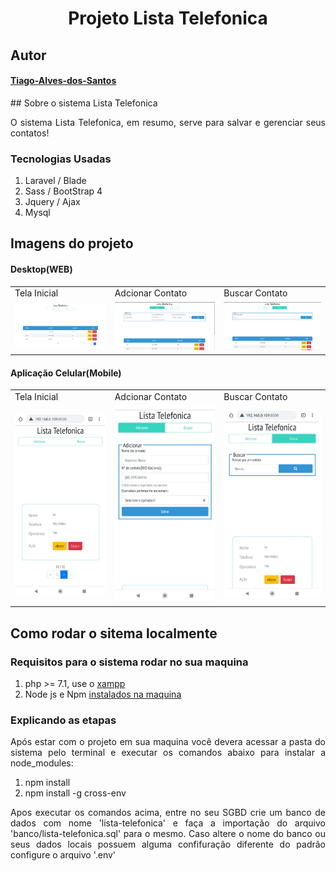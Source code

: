 <h1 style='text-align:center;'>Projeto Lista Telefonica</h1>

## Autor
<h4><a href="https://github.com/Tiago-Alves-dos-Santos">Tiago-Alves-dos-Santos</a></h4>
## Sobre o sistema Lista Telefonica

<p style="text-align: justify">O sistema Lista Telefonica, em resumo, serve para salvar e gerenciar seus contatos! </p>

### Tecnologias Usadas
<ol>
<li>Laravel / Blade</li>
<li> Sass / BootStrap 4 </li>
<li>Jquery / Ajax</li>
<li>Mysql</li>
</ol>

## Imagens do projeto

#### Desktop(WEB)
<table>
   <tr>
       <td>Tela Inicial</td>
       <td>Adcionar Contato</td>
       <td>Buscar Contato</td>
   </tr>
    <tr>
        <td style="width:400px"><img src="readme/homepagePC.png" width="400"/></td>
        <td style="width:400px"><img src="readme/homepage-addPC.png" width="400"/></td>
        <td style="width:400px"><img src="readme/homepage-buscarPC.png" width="400"/></td>
   </tr>
</table>

#### Aplicação Celular(Mobile) 
<table>
   <tr>
       <td>Tela Inicial</td>
       <td>Adcionar Contato</td>
       <td>Buscar Contato</td>
   </tr>
    <tr>
       <td style="width:400px"><img src="readme/homepage.png" width="400"/></td>
       <td style="width:400px"><img src="readme/homepage-add.png" width="400"/></td>
       <td style="width:400px"><img src="readme/homepage-buscar.png" width="400"/></td>
   </tr>
</table>


## Como rodar o sitema localmente

### Requisitos para o sistema rodar no sua maquina

<ol>
    <li>php >= 7.1, use o <a href="">xampp</a></li>
    <li>Node js e Npm <a href="https://nodejs.org/en/">instalados na maquina</a></li>
</ol>


### Explicando as etapas
<p style="text-align: justify">Após estar com o projeto em sua maquina você devera acessar a pasta do sistema pelo terminal e executar os comandos abaixo para instalar a node_modules:</p>

<ol>
    <li>npm install</li>
    <li>npm install -g cross-env</li>
</ol>

<p style="text-align: justify">Apos executar os comandos acima, entre no seu SGBD crie um banco de dados com nome 'lista-telefonica' e faça a importação do arquivo 'banco/lista-telefonica.sql' para o mesmo. Caso altere o nome do banco ou seus dados locais possuem alguma confifuração diferente do padrão configure o arquivo '.env' </p>
